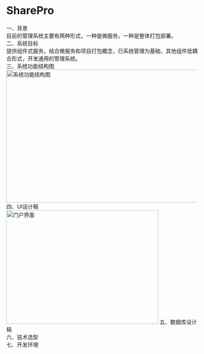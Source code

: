 # SharePro
一、背景  
    目前的管理系统主要有两种形式，一种是微服务，一种是整体打包部署。  
二、系统目标  
    提供组件式服务，结合微服务和项目打包概念，已系统管理为基础，其他组件低耦合形式，开发通用的管理系统。  
三、系统功能结构图  
<img src="https://github.com/Yuxuebing/SharePro/blob/master/doc/imageCache/%E9%80%9A%E7%94%A8%E6%9D%83%E9%99%90%E7%AE%A1%E7%90%86%E7%B3%BB%E7%BB%9F-%E5%8A%9F%E8%83%BD%E7%BB%93%E6%9E%84%E5%9B%BE.jpg" width="550" height="350" alt="系统功能结构图"/>  
四、UI设计稿  
<img src="https://github.com/Yuxuebing/SharePro/blob/master/doc/imageCache/%E9%97%A8%E6%88%B7%E7%95%8C%E9%9D%A2.png" width="400" height="300" alt="门户界面"/> 
五、数据库设计稿  
六、技术选型  
七、开发环境  
